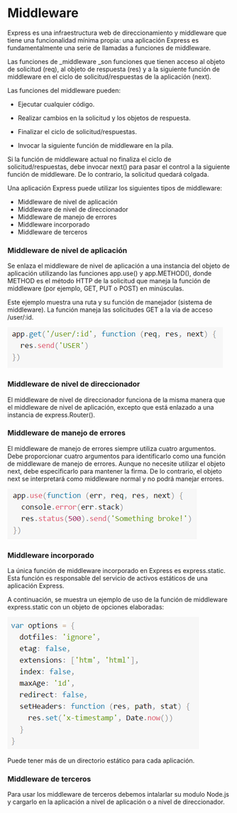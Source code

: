 # Middleware

Express es una infraestructura web de direccionamiento y middleware que tiene una funcionalidad mínima propia: una aplicación Express es fundamentalmente una serie de llamadas a funciones de middleware.

Las funciones de \_middleware \_son funciones que tienen acceso al objeto de solicitud \(req\), al objeto de respuesta \(res\) y a la siguiente función de middleware en el ciclo de solicitud/respuestas de la aplicación \(next\).

Las funciones del middleware pueden:

* Ejecutar cualquier código.

* Realizar cambios en la solicitud y los objetos de respuesta.

* Finalizar el ciclo de solicitud/respuestas.

* Invocar la siguiente función de middleware en la pila.

Si la función de middleware actual no finaliza el ciclo de solicitud/respuestas, debe invocar next\(\) para pasar el control a la siguiente función de middleware. De lo contrario, la solicitud quedará colgada.

Una aplicación Express puede utilizar los siguientes tipos de middleware:

* Middleware de nivel de aplicación
* Middleware de nivel de direccionador
* Middleware de manejo de errores
* Middleware incorporado
* Middleware de terceros

### Middleware de nivel de aplicación

Se enlaza el middleware de nivel de aplicación a una instancia del objeto de aplicación utilizando las funciones app.use\(\) y app.METHOD\(\), donde METHOD es el método HTTP de la solicitud que maneja la función de middleware \(por ejemplo, GET, PUT o POST\) en minúsculas.

Este ejemplo muestra una ruta y su función de manejador \(sistema de middleware\). La función maneja las solicitudes GET a la vía de acceso /user/:id.

![](/assets/ejemplo14.png)

### Middleware de nivel de direccionador

El middleware de nivel de direccionador funciona de la misma manera que el middleware de nivel de aplicación, excepto que está enlazado a una instancia de express.Router\(\).

### Middleware de manejo de errores

El middleware de manejo de errores siempre utiliza cuatro argumentos. Debe proporcionar cuatro argumentos para identificarlo como una función de middleware de manejo de errores. Aunque no necesite utilizar el objeto next, debe especificarlo para mantener la firma. De lo contrario, el objeto next se interpretará como middleware normal y no podrá manejar errores.

![](/assets/ejemplo15.png)

### Middleware incorporado

La única función de middleware incorporado en Express es express.static. Esta función es responsable del servicio de activos estáticos de una aplicación Express.

A continuación, se muestra un ejemplo de uso de la función de middleware  express.static con un objeto de opciones elaboradas:

![](/assets/ejemplo16.png)

Puede tener más de un directorio estático para cada aplicación.

### Middleware de terceros

Para usar los middleware de terceros debemos intalarlar su modulo Node.js y cargarlo en la aplicación a nivel de aplicación o a nivel de direccionador.








